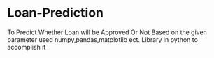 # Loan-Prediction 
To Predict Whether Loan will be Approved Or Not Based on the given parameter used  numpy,pandas,matplotlib ect.
Library in python to accomplish it

	
